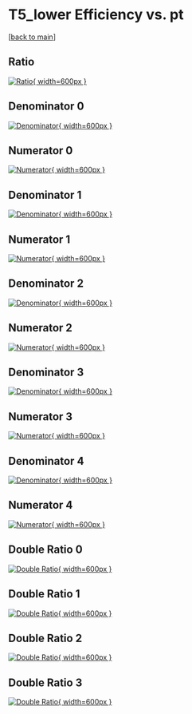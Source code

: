# T5_lower Efficiency vs. pt

[[back to main](./)]



## Ratio

[![Ratio](../mtv/var/T5_lower_loweta_321_0_eff_pt.png){ width=600px }](../mtv/var/T5_lower_loweta_321_0_eff_pt.pdf)

## Denominator 0

[![Denominator](../mtv/den/T5_lower_loweta_321_0_eff_pt_den0.png){ width=600px }](../mtv/den/T5_lower_loweta_321_0_eff_pt_den0.pdf)

## Numerator 0

[![Numerator](../mtv/num/T5_lower_loweta_321_0_eff_pt_num0.png){ width=600px }](../mtv/num/T5_lower_loweta_321_0_eff_pt_num0.pdf)

## Denominator 1

[![Denominator](../mtv/den/T5_lower_loweta_321_0_eff_pt_den1.png){ width=600px }](../mtv/den/T5_lower_loweta_321_0_eff_pt_den1.pdf)

## Numerator 1

[![Numerator](../mtv/num/T5_lower_loweta_321_0_eff_pt_num1.png){ width=600px }](../mtv/num/T5_lower_loweta_321_0_eff_pt_num1.pdf)

## Denominator 2

[![Denominator](../mtv/den/T5_lower_loweta_321_0_eff_pt_den2.png){ width=600px }](../mtv/den/T5_lower_loweta_321_0_eff_pt_den2.pdf)

## Numerator 2

[![Numerator](../mtv/num/T5_lower_loweta_321_0_eff_pt_num2.png){ width=600px }](../mtv/num/T5_lower_loweta_321_0_eff_pt_num2.pdf)

## Denominator 3

[![Denominator](../mtv/den/T5_lower_loweta_321_0_eff_pt_den3.png){ width=600px }](../mtv/den/T5_lower_loweta_321_0_eff_pt_den3.pdf)

## Numerator 3

[![Numerator](../mtv/num/T5_lower_loweta_321_0_eff_pt_num3.png){ width=600px }](../mtv/num/T5_lower_loweta_321_0_eff_pt_num3.pdf)

## Denominator 4

[![Denominator](../mtv/den/T5_lower_loweta_321_0_eff_pt_den4.png){ width=600px }](../mtv/den/T5_lower_loweta_321_0_eff_pt_den4.pdf)

## Numerator 4

[![Numerator](../mtv/num/T5_lower_loweta_321_0_eff_pt_num4.png){ width=600px }](../mtv/num/T5_lower_loweta_321_0_eff_pt_num4.pdf)

## Double Ratio 0

[![Double Ratio](../mtv/ratio/T5_lower_loweta_321_0_eff_pt_ratio0.png){ width=600px }](../mtv/ratio/T5_lower_loweta_321_0_eff_pt_ratio0.pdf)

## Double Ratio 1

[![Double Ratio](../mtv/ratio/T5_lower_loweta_321_0_eff_pt_ratio1.png){ width=600px }](../mtv/ratio/T5_lower_loweta_321_0_eff_pt_ratio1.pdf)

## Double Ratio 2

[![Double Ratio](../mtv/ratio/T5_lower_loweta_321_0_eff_pt_ratio2.png){ width=600px }](../mtv/ratio/T5_lower_loweta_321_0_eff_pt_ratio2.pdf)

## Double Ratio 3

[![Double Ratio](../mtv/ratio/T5_lower_loweta_321_0_eff_pt_ratio3.png){ width=600px }](../mtv/ratio/T5_lower_loweta_321_0_eff_pt_ratio3.pdf)


